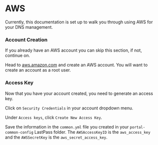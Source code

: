# AWS

Currently, this documentation is set up to walk you through using AWS for your DNS management.

### Account Creation

If you already have an AWS account you can skip this section, if not, continue on.&#x20;

Head to [aws.amazon.com](https://aws.amazon.com) and create an AWS account. You will want to create an account as a root user.

### Access Key

Now that you have your account created, you need to generate an access key.

Click on `Security Credentials` in your account dropdown menu.

Under `Access keys`, click `Create New Access Key`.

Save the information in the `common.yml` file you created in your `portal-common-config` LastPass folder. The `AWSAccessKeyID` is the `aws_access_key` and the `AWSSecretKey` is the `aws_secret_access_key`.
